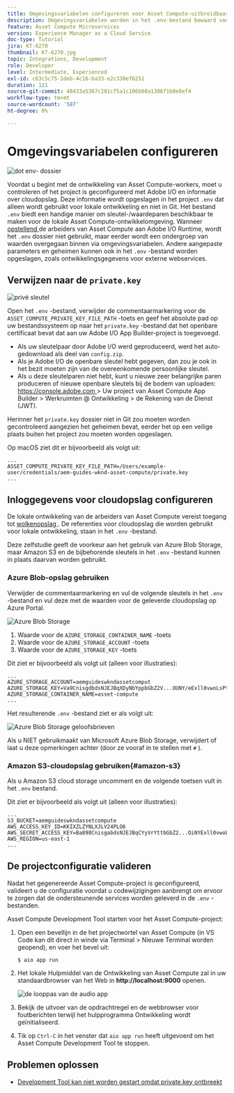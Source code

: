 ```yaml
---
title: Omgevingsvariabelen configureren voor Asset Compute-uitbreidbaarheid
description: Omgevingsvariabelen worden in het .env-bestand bewaard voor lokale ontwikkeling en worden gebruikt om Adobe I/O-referenties en gegevens voor cloudopslag te verstrekken die vereist zijn voor lokale ontwikkeling.
feature: Asset Compute Microservices
version: Experience Manager as a Cloud Service
doc-type: Tutorial
jira: KT-6270
thumbnail: KT-6270.jpg
topic: Integrations, Development
role: Developer
level: Intermediate, Experienced
exl-id: c63c5c75-1deb-4c16-ba33-e2c338ef6251
duration: 121
source-git-commit: 48433a5367c281cf5a1c106b08a1306f1b0e8ef4
workflow-type: tm+mt
source-wordcount: '587'
ht-degree: 0%

---
```


# Omgevingsvariabelen configureren

![ dot env- dossier ](assets/environment-variables/dot-env-file.png)

Voordat u begint met de ontwikkeling van Asset Compute-workers, moet u controleren of het project is geconfigureerd met Adobe I/O en informatie over cloudopslag. Deze informatie wordt opgeslagen in het project `.env` dat alleen wordt gebruikt voor lokale ontwikkeling en niet in Git. Het bestand `.env` biedt een handige manier om sleutel-/waardeparen beschikbaar te maken voor de lokale Asset Compute-ontwikkelomgeving. Wanneer [ opstellend ](../deploy/runtime.md) de arbeiders van Asset Compute aan Adobe I/O Runtime, wordt het `.env` dossier niet gebruikt, maar eerder wordt een ondergroep van waarden overgegaan binnen via omgevingsvariabelen. Andere aangepaste parameters en geheimen kunnen ook in het `.env` -bestand worden opgeslagen, zoals ontwikkelingsgegevens voor externe webservices.

## Verwijzen naar de `private.key`

![ privé sleutel ](assets/environment-variables/private-key.png)

Open het `.env` -bestand, verwijder de commentaarmarkering voor de `ASSET_COMPUTE_PRIVATE_KEY_FILE_PATH` -toets en geef het absolute pad op uw bestandssysteem op naar het `private.key` -bestand dat het openbare certificaat bevat dat aan uw Adobe I/O App Builder-project is toegevoegd.

+ Als uw sleutelpaar door Adobe I/O werd geproduceerd, werd het auto-gedownload als deel van `config.zip`.
+ Als je Adobe I/O de openbare sleutel hebt gegeven, dan zou je ook in het bezit moeten zijn van de overeenkomende persoonlijke sleutel.
+ Als u deze sleutelparen niet hebt, kunt u nieuwe zeer belangrijke paren produceren of nieuwe openbare sleutels bij de bodem van uploaden:
  [ https://console.adobe.com ](https://console.adobe.io) > Uw project van Asset Compute App Builder > Werkruimten @ Ontwikkeling > de Rekening van de Dienst (JWT).

Herinner het `private.key` dossier niet in Git zou moeten worden gecontroleerd aangezien het geheimen bevat, eerder het op een veilige plaats buiten het project zou moeten worden opgeslagen.

Op macOS ziet dit er bijvoorbeeld als volgt uit:

```
...
ASSET_COMPUTE_PRIVATE_KEY_FILE_PATH=/Users/example-user/credentials/aem-guides-wknd-asset-compute/private.key
...
```

## Inloggegevens voor cloudopslag configureren

De lokale ontwikkeling van de arbeiders van Asset Compute vereist toegang tot [ wolkenopslag ](../set-up/accounts-and-services.md#cloud-storage). De referenties voor cloudopslag die worden gebruikt voor lokale ontwikkeling, staan in het `.env` -bestand.

Deze zelfstudie geeft de voorkeur aan het gebruik van Azure Blob Storage, maar Amazon S3 en de bijbehorende sleutels in het `.env` -bestand kunnen in plaats daarvan worden gebruikt.

### Azure Blob-opslag gebruiken

Verwijder de commentaarmarkering en vul de volgende sleutels in het `.env` -bestand en vul deze met de waarden voor de geleverde cloudopslag op Azure Portal.

![ Azure Blob Storage ](./assets/environment-variables/azure-portal-credentials.png)

1. Waarde voor de `AZURE_STORAGE_CONTAINER_NAME` -toets
1. Waarde voor de `AZURE_STORAGE_ACCOUNT` -toets
1. Waarde voor de `AZURE_STORAGE_KEY` -toets

Dit ziet er bijvoorbeeld als volgt uit (alleen voor illustraties):

```
...
AZURE_STORAGE_ACCOUNT=aemguideswkndassetcomput
AZURE_STORAGE_KEY=Va9CnisgdbdsNJEJBqXDyNbYppbGbZ2V...OUNY/eExll0vwoLsPt/OvbM+B7pkUdpEe7zJhg==
AZURE_STORAGE_CONTAINER_NAME=asset-compute
...
```

Het resulterende `.env` -bestand ziet er als volgt uit:

![ Azure Blob Storage geloofsbrieven ](assets/environment-variables/cloud-storage-credentials.png)

Als u NIET gebruikmaakt van Microsoft Azure Blob Storage, verwijdert of laat u deze opmerkingen achter (door ze vooraf in te stellen met `#` ).

### Amazon S3-cloudopslag gebruiken{#amazon-s3}

Als u Amazon S3 cloud storage uncomment en de volgende toetsen vult in het `.env` bestand.

Dit ziet er bijvoorbeeld als volgt uit (alleen voor illustraties):

```
...
S3_BUCKET=aemguideswkndassetcompute
AWS_ACCESS_KEY_ID=KKIXZLZYNLXJLV24PLO6
AWS_SECRET_ACCESS_KEY=Ba898CnisgabdsNJEJBqCYyVrYttbGbZ2...OiNYExll0vwoLsPtOv
AWS_REGION=us-east-1
...
```

## De projectconfiguratie valideren

Nadat het gegenereerde Asset Compute-project is geconfigureerd, valideert u de configuratie voordat u codewijzigingen aanbrengt om ervoor te zorgen dat de ondersteunende services worden geleverd in de `.env` -bestanden.

Asset Compute Development Tool starten voor het Asset Compute-project:

1. Open een bevellijn in de het projectwortel van Asset Compute (in VS Code kan dit direct in winde via Terminal > Nieuwe Terminal worden geopend), en voer het bevel uit:

   ```
   $ aio app run
   ```

1. Het lokale Hulpmiddel van de Ontwikkeling van Asset Compute zal in uw standaardbrowser van het Web in __http://localhost:9000__ openen.

   ![ de looppas van de audio app ](assets/environment-variables/aio-app-run.png)

1. Bekijk de uitvoer van de opdrachtregel en de webbrowser voor foutberichten terwijl het hulpprogramma Ontwikkeling wordt geïnitialiseerd.
1. Tik op `Ctrl-C` in het venster dat `aio app run` heeft uitgevoerd om het Asset Compute Development Tool te stoppen.

## Problemen oplossen

+ [Development Tool kan niet worden gestart omdat private.key ontbreekt](../troubleshooting.md#missing-private-key)
